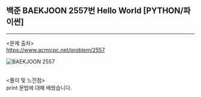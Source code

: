 ## 백준 BAEKJOON 2557번 Hello World [PYTHON/파이썬]

---

<문제 출처><br>
https://www.acmicpc.net/problem/2557

![BAEKJOON 2557](https://blog.kakaocdn.net/dn/Azq6b/btryt5VZ3VV/9WnzYR2nyvCprlqc92gRoK/img.png)

<br>
<풀이 및 느낀점><br>
print 문법에 대해 배웠습니다.
